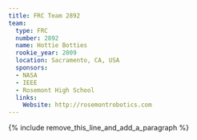 ```yaml
---
title: FRC Team 2892
team:
  type: FRC
  number: 2892
  name: Hottie Botties
  rookie_year: 2009
  location: Sacramento, CA, USA
  sponsors:
  - NASA
  - IEEE
  - Rosemont High School
  links:
    Website: http://rosemontrobotics.com
---
```


{% include remove_this_line_and_add_a_paragraph %}